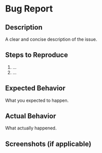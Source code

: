 # Bug Report

## Description
A clear and concise description of the issue.

## Steps to Reproduce
1. ...
2. ...

## Expected Behavior
What you expected to happen.

## Actual Behavior
What actually happened.

## Screenshots (if applicable)
